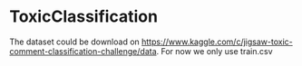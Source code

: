 # ToxicClassification
The dataset could be download on https://www.kaggle.com/c/jigsaw-toxic-comment-classification-challenge/data.
For now we only use train.csv
